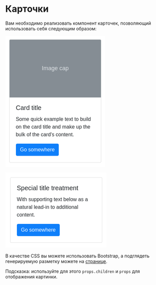 Карточки
===

Вам необходимо реализовать компонент карточек, позволяющий использовать себя следующим образом:

![](./card1.png)

![](./card2.png)

В качестве CSS вы можете использовать Bootstrap, а подглядеть генерируемую разметку можете на [странице]( https://getbootstrap.com/docs/4.3/components/card/).

Подсказка: используйте для этого `props.children` и `props` для отображения картинки.